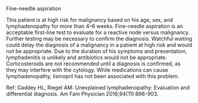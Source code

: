 Fine-needle aspiration

This patient is at high risk for malignancy based on his age, sex, and lymphadenopathy for more than 4–6 weeks. Fine-needle aspiration is an acceptable first-line test to evaluate for a reactive node versus malignancy. Further testing may be necessary to confirm the diagnosis. Watchful waiting could delay the diagnosis of a malignancy in a patient at high risk and would not be appropriate. Due to the duration of his symptoms and presentation, lymphadenitis is unlikely and antibiotics would not be appropriate. Corticosteroids are not recommended until a diagnosis is confirmed, as they may interfere with the cytology. While medications can cause lymphadenopathy, lisinopril has not been associated with this problem.

Ref: Gaddey HL, Riegel AM: Unexplained lymphadenopathy: Evaluation and differential diagnosis. Am Fam Physician 2016;94(11):896-903.
